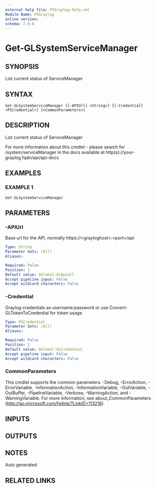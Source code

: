 ```yaml
---
external help file: PSGraylog-help.xml
Module Name: PSGraylog
online version:
schema: 2.0.0
---
```


# Get-GLSystemServiceManager

## SYNOPSIS
List current status of ServiceManager

## SYNTAX

```
Get-GLSystemServiceManager [[-APIUrl] <String>] [[-Credential] <PSCredential>] [<CommonParameters>]
```

## DESCRIPTION
List current status of ServiceManager


For more information about this cmdlet - please search for /system/serviceManager in the docs available at http(s)://your-graylog.fqdn/api/api-docs

## EXAMPLES

### EXAMPLE 1
```
Get-GLSystemServiceManager
```

## PARAMETERS

### -APIUrl
Base url for the API, normally https://\<grayloghost\>:\<port\>/api

```yaml
Type: String
Parameter Sets: (All)
Aliases:

Required: False
Position: 1
Default value: $Global:GLApiUrl
Accept pipeline input: False
Accept wildcard characters: False
```

### -Credential
Graylog credentials as username:password or use Convert-GLTokenToCredential for token usage

```yaml
Type: PSCredential
Parameter Sets: (All)
Aliases:

Required: False
Position: 2
Default value: $Global:GLCredential
Accept pipeline input: False
Accept wildcard characters: False
```

### CommonParameters
This cmdlet supports the common parameters: -Debug, -ErrorAction, -ErrorVariable, -InformationAction, -InformationVariable, -OutVariable, -OutBuffer, -PipelineVariable, -Verbose, -WarningAction, and -WarningVariable.
For more information, see about_CommonParameters (http://go.microsoft.com/fwlink/?LinkID=113216).

## INPUTS

## OUTPUTS

## NOTES
Auto generated

## RELATED LINKS
